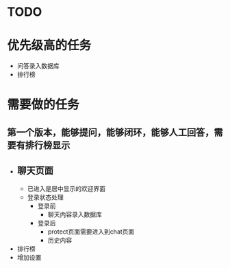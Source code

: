 # TODO

# 优先级高的任务
- 问答录入数据库
- 排行榜

# 需要做的任务
## 第一个版本，能够提问，能够闭环，能够人工回答，需要有排行榜显示
- 聊天页面
    - 
    - 已进入是居中显示的欢迎界面
    - 登录状态处理
        - 登录前
            - 聊天内容录入数据库
        - 登录后
            - protect页面需要进入到chat页面
            - 历史内容
- 排行榜
- 增加设置